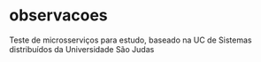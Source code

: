 # observacoes
Teste de microsserviços para estudo, baseado na UC de Sistemas distribuídos da Universidade São Judas
